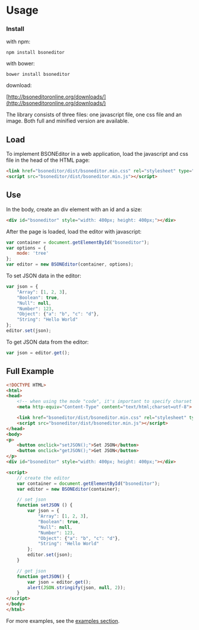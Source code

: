 # Usage

### Install

with npm:

    npm install bsoneditor

with bower:

    bower install bsoneditor

download:

[http://bsoneditoronline.org/downloads/](http://bsoneditoronline.org/downloads/)

The library consists of three files: one javascript file, one css file and an
image. Both full and minified version are available.

## Load

To implement BSONEditor in a web application, load the javascript and css file
in the head of the HTML page:

```html
<link href="bsoneditor/dist/bsoneditor.min.css" rel="stylesheet" type="text/css">
<script src="bsoneditor/dist/bsoneditor.min.js"></script>
```

## Use

In the body, create an div element with an id and a size:

```html
<div id="bsoneditor" style="width: 400px; height: 400px;"></div>
```

After the page is loaded, load the editor with javascript:

```js
var container = document.getElementById("bsoneditor");
var options = {
    mode: 'tree'
};
var editor = new BSONEditor(container, options);
```

To set JSON data in the editor:

```js
var json = {
    "Array": [1, 2, 3],
    "Boolean": true,
    "Null": null,
    "Number": 123,
    "Object": {"a": "b", "c": "d"},
    "String": "Hello World"
};
editor.set(json);
```

To get JSON data from the editor:

```js
var json = editor.get();
```


## Full Example

```html
<!DOCTYPE HTML>
<html>
<head>
    <!-- when using the mode "code", it's important to specify charset utf-8 -->
    <meta http-equiv="Content-Type" content="text/html;charset=utf-8">

    <link href="bsoneditor/dist/bsoneditor.min.css" rel="stylesheet" type="text/css">
    <script src="bsoneditor/dist/bsoneditor.min.js"></script>
</head>
<body>
<p>
    <button onclick="setJSON();">Set JSON</button>
    <button onclick="getJSON();">Get JSON</button>
</p>
<div id="bsoneditor" style="width: 400px; height: 400px;"></div>

<script>
    // create the editor
    var container = document.getElementById("bsoneditor");
    var editor = new BSONEditor(container);

    // set json
    function setJSON () {
        var json = {
            "Array": [1, 2, 3],
            "Boolean": true,
            "Null": null,
            "Number": 123,
            "Object": {"a": "b", "c": "d"},
            "String": "Hello World"
        };
        editor.set(json);
    }

    // get json
    function getJSON() {
        var json = editor.get();
        alert(JSON.stringify(json, null, 2));
    }
</script>
</body>
</html>
```

For more examples, see the
[examples section](https://github.com/Fonger/bsoneditor/tree/master/examples).
